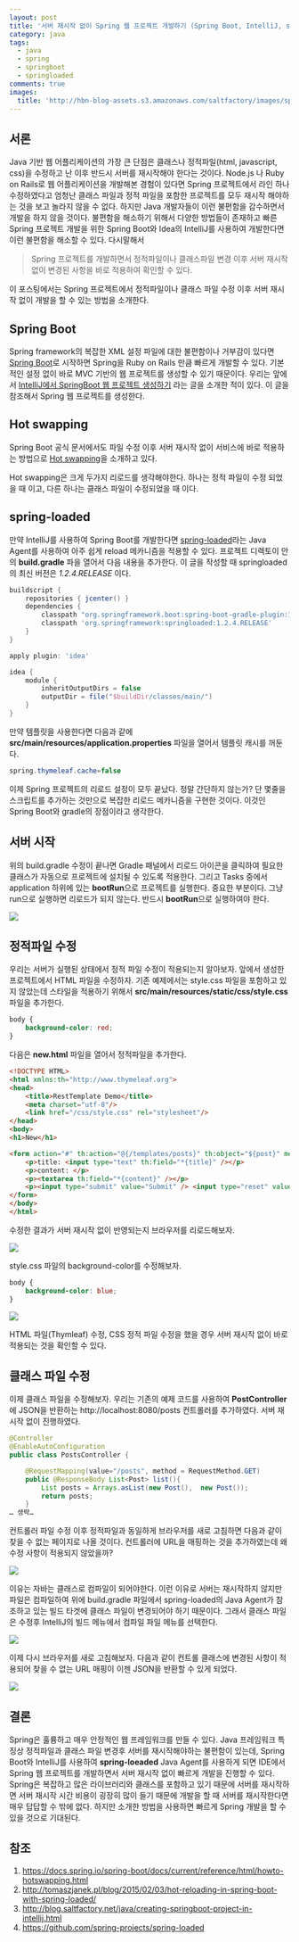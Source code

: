 ```yaml
---
layout: post
title: '서버 재시작 없이 Spring 웹 프로젝트 개발하기 (Spring Boot, IntelliJ, spring-loaded)'
category: java
tags:
  - java
  - spring
  - springboot
  - springloaded
comments: true
images:
  title: 'http://hbn-blog-assets.s3.amazonaws.com/saltfactory/images/spring_bean_bud.jpg'
---
```



## 서론

Java 기반 웹 어플리케이션의 가장 큰 단점은 클래스나 정적파일(html, javascript, css)을 수정하고 난 이후 반드시 서버를 재시작해야 한다는 것이다. Node.js 나 Ruby on Rails로 웹 어플리케이션을 개발해본 경험이 있다면 Spring 프로젝트에서  라인 하나 수정하였다고 엄청난 클래스 파일과 정적 파일을 포함한 프로젝트를 모두 재시작 해야하는 것을 보고 놀라지 않을 수 없다. 하지만 Java 개발자들이 이런 불편함을 감수하면서 개발을 하지 않을 것이다. 불편함을 해소하기 위해서 다양한 방법들이 존재하고 빠른 Spring 프로젝트 개발을 위한 Spring Boot와 Idea의 IntelliJ를 사용하여 개발한다면 이런 불편함을 해소할 수 있다. 다시말해서

> Spring 프로젝트를 개발하면서 정적파일이나 클래스파일 변경 이후 서버 재시작 없이 변경된 사항을 바로 적용하여 확인할 수 있다.

이 포스팅에서는 Spring 프로젝트에서 정적파일이나 클래스 파일 수정 이후 서버 재시작 없이 개발을 할 수 있는 방법을 소개한다.

<!--more-->

## Spring Boot

Spring framework의 복잡한 XML 설정 파일에 대한 불편함이나 거부감이 있다면 [Spring Boot](http://projects.spring.io/spring-boot/)로 시작하면 Spring을 Ruby on Rails 만큼 빠르게 개발할 수 있다. 기본적인 설정 없이 바로 MVC 기반의 웹 프로젝트를 생성할 수 있기 때문이다. 우리는 앞에서 [IntelliJ에서 SpringBoot 웹 프로젝트 생성하기](http://blog.saltfactory.net/java/creating-springboot-project-in-intellij.html) 라는 글을 소개한 적이 있다. 이 글을 참조해서 Spring 웹 프로젝트를 생성한다.

## Hot swapping

Spring Boot 공식 문서에서도 파일 수정 이후 서버 재시작 없이 서비스에 바로 적용하는 방법으로 [Hot swapping](https://docs.spring.io/spring-boot/docs/current/reference/html/howto-hotswapping.html)을 소개하고 있다.

Hot swapping은 크게 두가지 리로드를 생각해야한다. 하나는 정적 파일이 수정 되었을 때 이고, 다른 하나는 클래스 파일이 수정되었을 때 이다.

## spring-loaded

만약 IntelliJ를 사용하여 Spring Boot를 개발한다면 [spring-loaded](https://github.com/spring-projects/spring-loaded)라는 Java Agent를 사용하여 아주 쉽게 reload 메카니즘을 적용할 수 있다. 프로젝트 디렉토이 안의 **build.gradle** 파을 열어서 다음 내용을 추가한다. 이 글을 작성할 때 springloaded의 최신 버전은 *1.2.4.RELEASE*  이다.

```groovy
buildscript {
    repositories { jcenter() }
    dependencies {
        classpath "org.springframework.boot:spring-boot-gradle-plugin:1.3.0.RELEASE"
        classpath 'org.springframework:springloaded:1.2.4.RELEASE'
    }
}

apply plugin: 'idea'

idea {
    module {
        inheritOutputDirs = false
        outputDir = file("$buildDir/classes/main/")
    }
}
```

만약 템플릿을 사용한다면 다음과 같에 **src/main/resources/application.properties** 파일을 열어서 템플릿 캐시를 꺼둔다.

```java
spring.thymeleaf.cache=false
```



이제 Spring 프로젝트의 리로드 설정이 모두 끝났다. 정말 간단하지 않는가? 단 몇줄을 스크립트를 추가하는 것만으로 복잡한 리로드 메카니즘을 구현한 것이다. 이것인 Spring Boot와 gradle의 장점이라고 생각한다.

## 서버 시작

위의 build.gradle 수정이 끝나면 Gradle 패널에서 리로드 아이콘을 클릭하여 필요한 클래스가 자동으로 프로젝트에 설치될 수 있도록 적용한다. 그리고 Tasks 중에서 application 하위에 있는 **bootRun**으로 프로젝트를 실행한다. 중요한 부분이다. 그냥 run으로 실행하면 리로드가 되지 않는다. 반드시 **bootRun**으로 실행하여야 한다.

![](http://hbn-blog-assets.s3.amazonaws.com/saltfactory/images/4d704ed6-614c-41e1-8a25-b182d66d41e4)


## 정적파일 수정

우리는 서버가 실행된 상태에서 정적 파일 수정이 적용되는지 알아보자. 앞에서 생성한 프로젝트에서 HTML 파일을 수정하자. 기존 예제에서는 style.css 파일을 포함하고 있지 않았는데 스타일을 적용하기 위해서 **src/main/resources/static/css/style.css** 파일을 추가한다.

```css
body {
    background-color: red;
}
```
다음은 **new.html** 파일을 열어서 정적파일을 추가한다.

```html
<!DOCTYPE HTML>
<html xmlns:th="http://www.thymeleaf.org">
<head>
    <title>RestTemplate Demo</title>
    <meta charset="utf-8"/>
    <link href="/css/style.css" rel="stylesheet"/>
</head>
<body>
<h1>New</h1>

<form action="#" th:action="@{/templates/posts}" th:object="${post}" method="post">
    <p>title: <input type="text" th:field="*{title}" /></p>
    <p>content: </p>
    <p><textarea th:field="*{content}" /></p>
    <p><input type="submit" value="Submit" /> <input type="reset" value="Reset" /></p>
</form>
</body>
</html>
```

수정한 결과가 서버 재시작 없이 반영되는지 브라우저를 리로드해보자.

![](http://hbn-blog-assets.s3.amazonaws.com/saltfactory/images/f759d640-768f-4218-9a20-15dc16b45005)

style.css 파일의 background-color를 수정해보자.

```css
body {
    background-color: blue;
}
```
![](http://hbn-blog-assets.s3.amazonaws.com/saltfactory/images/6d375b34-e988-4eca-862f-c9595dd0a96d)

HTML 파일(Thymleaf) 수정, CSS 정적 파일 수정을 했을 경우 서버 재시작 없이 바로 적용되는 것을 확인할 수 있다.

## 클래스 파일 수정

이제 클래스 파일을 수정해보자. 우리는 기존의 예제 코드를 사용하여 **PostController** 에 JSON을 반환하는 http://localhost:8080/posts 컨트롤러를 추가하였다. 서버 재시작 없이 진행하였다.

```java
@Controller
@EnableAutoConfiguration
public class PostsController {

    @RequestMapping(value="/posts", method = RequestMethod.GET)
    public @ResponseBody List<Post> list(){
        List posts = Arrays.asList(new Post(),  new Post());
        return posts;
    }
… 생략…
```

컨트롤러 파일 수정 이후 정적파일과 동일하게 브라우저를 새로 고침하면 다음과 같이 찾을 수 없는 페이지로 나올 것이다. 컨트롤러에 URL을 매핑하는 것을 추가하였는데 왜 수정 사항이 적용되지 않았을까?

![](http://hbn-blog-assets.s3.amazonaws.com/saltfactory/images/8335a5a9-a001-45c8-a05d-47b7c6581077)

이유는 자바는 클래스로 컴파일이 되어야한다. 이런 이유로 서버는 재시작하지 않지만 파일은 컴파일하여 위에 build.gradle 파일에서 spring-loaded의 Java Agent가 참조하고 있는 빌드 타겟에 클래스 파일이 변경되어야 하기 때문이다. 그래서 클래스 파일은 수정후 IntelliJ의 빌드 메뉴에서 컴파일 파일 메뉴를 선택한다.

![](http://hbn-blog-assets.s3.amazonaws.com/saltfactory/images/42255043-9d5c-4e72-9f6c-79579d18ec0b)

이제 다시 브라우저를 새로 고침해보자. 다음과 같이 컨트롤 클래스에 변경된 사항이 적용되어 찾을 수 없는 URL 매핑이 이젠 JSON을 반환할 수 있게 되었다.

![](http://hbn-blog-assets.s3.amazonaws.com/saltfactory/images/055162d9-fb9e-495f-9fee-f7a0e5ef784d)

## 결론

Spring은 훌륭하고 매우 안정적인 웹 프레임워크를 만들 수 있다. Java 프레임워크 특징상 정적파일과 클래스 파일 변경후 서버를 재시작해야하는 불편함이 있는데, Spring Boot와 IntelliJ를 사용하여 **spring-loeaded** Java Agent를 사용하게 되면 IDE에서 Spring 웹 프로젝트를 개발하면서 서버 재시작 없이 빠르게 개발을 진행할 수 있다. Spring은 복잡하고 많은 라이브러리와 클래스를 포함하고 있기 때문에 서버를 재시작하면 서버 재시작 시간 비용이 굉장히 많이 들기 때문에 개발을 할 때 서버를 재시작한다면 매우 답답할 수 밖에 없다. 하지만 소개한 방법을 사용하면 빠르게 Spring 개발을 할 수 있을 것으로 기대된다.

## 참조

1. https://docs.spring.io/spring-boot/docs/current/reference/html/howto-hotswapping.html
2. http://tomaszjanek.pl/blog/2015/02/03/hot-reloading-in-spring-boot-with-spring-loaded/
3. http://blog.saltfactory.net/java/creating-springboot-project-in-intellij.html
4. https://github.com/spring-projects/spring-loaded
